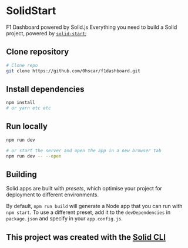 # SolidStart

F1 Dashboard powered by Solid.js
Everything you need to build a Solid project, powered by [`solid-start`](https://start.solidjs.com);

## Clone repository

```bash
# Clone repo
git clone https://github.com/0hscar/f1dashboard.git
```

## Install dependencies

```bash
npm install
# or yarn etc etc
```

## Run locally

```bash
npm run dev

# or start the server and open the app in a new browser tab
npm run dev -- --open
```

## Building

Solid apps are built with _presets_, which optimise your project for deployment to different environments.

By default, `npm run build` will generate a Node app that you can run with `npm start`. To use a different preset, add it to the `devDependencies` in `package.json` and specify in your `app.config.js`.

## This project was created with the [Solid CLI](https://solid-cli.netlify.app)
